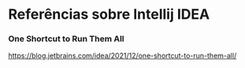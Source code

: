 # Referências sobre Intellij IDEA

### One Shortcut to Run Them All

https://blog.jetbrains.com/idea/2021/12/one-shortcut-to-run-them-all/
